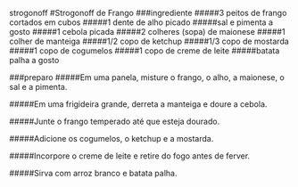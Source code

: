 strogonoff
#Strogonoff de Frango
###ingrediente
#####3 peitos de frango cortados em cubos
#####1 dente de alho picado
#####sal e pimenta a gosto
#####1 cebola picada
#####2 colheres (sopa) de maionese
#####1 colher de manteiga
#####1/2 copo de ketchup
#####1/3 copo de mostarda
#####1 copo de cogumelos
#####1 copo de creme de leite
#####batata palha a gosto

###preparo
#####Em uma panela, misture o frango, o alho, a maionese, o sal e a pimenta.

#####Em uma frigideira grande, derreta a manteiga e doure a cebola.

#####Junte o frango temperado até que esteja dourado.

#####Adicione os cogumelos, o ketchup e a mostarda.

#####Incorpore o creme de leite e retire do fogo antes de ferver.

#####Sirva com arroz branco e batata palha.

